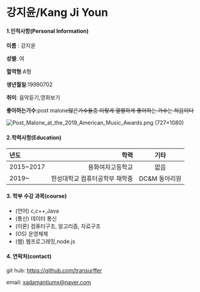 # 강지윤/Kang Ji Youn

#### 1.인적사항(Personal Information)

**이름** : 강지윤

**성별**: 여

**혈역형**:A형

**생년월일**:19990702

**취미**: 음악듣기,영화보기

**좋아하는가수**:post malone~~많은가수들중 이렇게 열렬하게 좋아하는 가수는 처음이다~~

![Post_Malone_at_the_2019_American_Music_Awards.png (727×1080)](https://upload.wikimedia.org/wikipedia/commons/1/12/Post_Malone_at_the_2019_American_Music_Awards.png)

#### 2.학력사항(Education)

| 년도      |                           학력 |     기타      |
| :-------- | -----------------------------: | :-----------: |
| 2015~2017 |               용화여자고등학교 |     없음      |
| 2019~     | 한성대학교 컴퓨터공학부 재학중 | DC&M 동아리원 |

#### 3. 학부 수강 과목(course)

* (언어) c,c++,Java
* (통신) 데이터 통신
* (이론) 컴퓨터구조, 알고리즘, 자료구조
* (OS) 운영체제
* (웹) 웹프로그래밍,node.js

#### 4. 연락처(contact)

git hub: https://github.com/transurffer

email: xadamantiumx@naver.com


